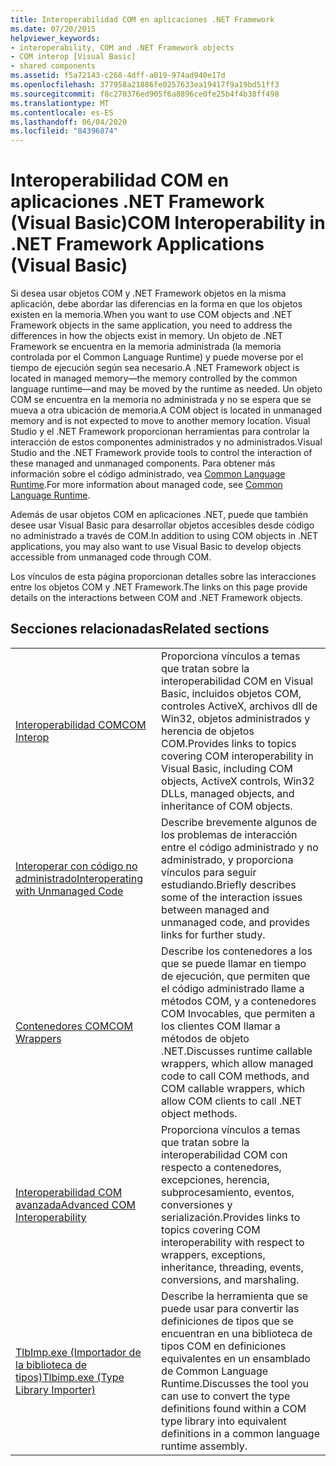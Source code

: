 ```yaml
---
title: Interoperabilidad COM en aplicaciones .NET Framework
ms.date: 07/20/2015
helpviewer_keywords:
- interoperability, COM and .NET Framework objects
- COM interop [Visual Basic]
- shared components
ms.assetid: f5a72143-c268-4dff-a019-974ad940e17d
ms.openlocfilehash: 377958a21886fe0257633ea19417f9a19bd51ff3
ms.sourcegitcommit: f8c270376ed905f6a8896ce0fe25b4f4b38ff498
ms.translationtype: MT
ms.contentlocale: es-ES
ms.lasthandoff: 06/04/2020
ms.locfileid: "84396874"
---
```

# <a name="com-interoperability-in-net-framework-applications-visual-basic"></a><span data-ttu-id="84852-102">Interoperabilidad COM en aplicaciones .NET Framework (Visual Basic)</span><span class="sxs-lookup"><span data-stu-id="84852-102">COM Interoperability in .NET Framework Applications (Visual Basic)</span></span>

<span data-ttu-id="84852-103">Si desea usar objetos COM y .NET Framework objetos en la misma aplicación, debe abordar las diferencias en la forma en que los objetos existen en la memoria.</span><span class="sxs-lookup"><span data-stu-id="84852-103">When you want to use COM objects and .NET Framework objects in the same application, you need to address the differences in how the objects exist in memory.</span></span> <span data-ttu-id="84852-104">Un objeto de .NET Framework se encuentra en la memoria administrada (la memoria controlada por el Common Language Runtime) y puede moverse por el tiempo de ejecución según sea necesario.</span><span class="sxs-lookup"><span data-stu-id="84852-104">A .NET Framework object is located in managed memory—the memory controlled by the common language runtime—and may be moved by the runtime as needed.</span></span> <span data-ttu-id="84852-105">Un objeto COM se encuentra en la memoria no administrada y no se espera que se mueva a otra ubicación de memoria.</span><span class="sxs-lookup"><span data-stu-id="84852-105">A COM object is located in unmanaged memory and is not expected to move to another memory location.</span></span> <span data-ttu-id="84852-106">Visual Studio y el .NET Framework proporcionan herramientas para controlar la interacción de estos componentes administrados y no administrados.</span><span class="sxs-lookup"><span data-stu-id="84852-106">Visual Studio and the .NET Framework provide tools to control the interaction of these managed and unmanaged components.</span></span> <span data-ttu-id="84852-107">Para obtener más información sobre el código administrado, vea [Common Language Runtime](../../../standard/clr.md).</span><span class="sxs-lookup"><span data-stu-id="84852-107">For more information about managed code, see [Common Language Runtime](../../../standard/clr.md).</span></span>

<span data-ttu-id="84852-108">Además de usar objetos COM en aplicaciones .NET, puede que también desee usar Visual Basic para desarrollar objetos accesibles desde código no administrado a través de COM.</span><span class="sxs-lookup"><span data-stu-id="84852-108">In addition to using COM objects in .NET applications, you may also want to use Visual Basic to develop objects accessible from unmanaged code through COM.</span></span>

<span data-ttu-id="84852-109">Los vínculos de esta página proporcionan detalles sobre las interacciones entre los objetos COM y .NET Framework.</span><span class="sxs-lookup"><span data-stu-id="84852-109">The links on this page provide details on the interactions between COM and .NET Framework objects.</span></span>

## <a name="related-sections"></a><span data-ttu-id="84852-110">Secciones relacionadas</span><span class="sxs-lookup"><span data-stu-id="84852-110">Related sections</span></span>

| | |
|---------|---------|
| [<span data-ttu-id="84852-111">Interoperabilidad COM</span><span class="sxs-lookup"><span data-stu-id="84852-111">COM Interop</span></span>](index.md) | <span data-ttu-id="84852-112">Proporciona vínculos a temas que tratan sobre la interoperabilidad COM en Visual Basic, incluidos objetos COM, controles ActiveX, archivos dll de Win32, objetos administrados y herencia de objetos COM.</span><span class="sxs-lookup"><span data-stu-id="84852-112">Provides links to topics covering COM interoperability in Visual Basic, including COM objects, ActiveX controls, Win32 DLLs, managed objects, and inheritance of COM objects.</span></span> |
| [<span data-ttu-id="84852-113">Interoperar con código no administrado</span><span class="sxs-lookup"><span data-stu-id="84852-113">Interoperating with Unmanaged Code</span></span>](../../../framework/interop/index.md) | <span data-ttu-id="84852-114">Describe brevemente algunos de los problemas de interacción entre el código administrado y no administrado, y proporciona vínculos para seguir estudiando.</span><span class="sxs-lookup"><span data-stu-id="84852-114">Briefly describes some of the interaction issues between managed and unmanaged code, and provides links for further study.</span></span> |
| [<span data-ttu-id="84852-115">Contenedores COM</span><span class="sxs-lookup"><span data-stu-id="84852-115">COM Wrappers</span></span>](../../../standard/native-interop/com-wrappers.md) | <span data-ttu-id="84852-116">Describe los contenedores a los que se puede llamar en tiempo de ejecución, que permiten que el código administrado llame a métodos COM, y a contenedores COM Invocables, que permiten a los clientes COM llamar a métodos de objeto .NET.</span><span class="sxs-lookup"><span data-stu-id="84852-116">Discusses runtime callable wrappers, which allow managed code to call COM methods, and COM callable wrappers, which allow COM clients to call .NET object methods.</span></span> |
| [<span data-ttu-id="84852-117">Interoperabilidad COM avanzada</span><span class="sxs-lookup"><span data-stu-id="84852-117">Advanced COM Interoperability</span></span>](../../../framework/interop/index.md) | <span data-ttu-id="84852-118">Proporciona vínculos a temas que tratan sobre la interoperabilidad COM con respecto a contenedores, excepciones, herencia, subprocesamiento, eventos, conversiones y serialización.</span><span class="sxs-lookup"><span data-stu-id="84852-118">Provides links to topics covering COM interoperability with respect to wrappers, exceptions, inheritance, threading, events, conversions, and marshaling.</span></span> |
| [<span data-ttu-id="84852-119">TlbImp.exe (Importador de la biblioteca de tipos)</span><span class="sxs-lookup"><span data-stu-id="84852-119">Tlbimp.exe (Type Library Importer)</span></span>](../../../framework/tools/tlbimp-exe-type-library-importer.md) | <span data-ttu-id="84852-120">Describe la herramienta que se puede usar para convertir las definiciones de tipos que se encuentran en una biblioteca de tipos COM en definiciones equivalentes en un ensamblado de Common Language Runtime.</span><span class="sxs-lookup"><span data-stu-id="84852-120">Discusses the tool you can use to convert the type definitions found within a COM type library into equivalent definitions in a common language runtime assembly.</span></span> |
